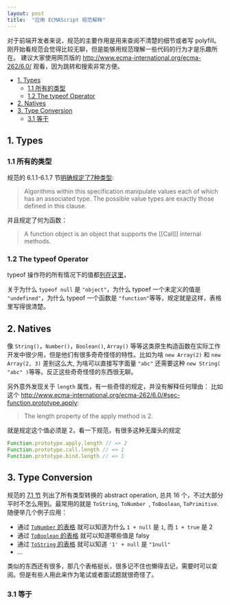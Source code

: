```yaml
---
layout: post
title:  "应用 ECMAScript 规范解释"
---
```


对于前端开发者来说，规范的主要作用是用来查阅不清楚的细节或者写 polyfill。刚开始看规范会觉得比较无聊，但是能够用规范理解一些代码的行为才是乐趣所在。
建议大家使用网页版的 <http://www.ecma-international.org/ecma-262/6.0/> 观看，因为跳转和搜索非常方便。

- [1. Types](#1-types)
  - [1.1 所有的类型](#11-%E6%89%80%E6%9C%89%E7%9A%84%E7%B1%BB%E5%9E%8B)
  - [1.2 The typeof Operator](#12-the-typeof-operator)
- [2. Natives](#2-natives)
- [3. Type Conversion](#3-type-conversion)
  - [3.1 等于](#31-%E7%AD%89%E4%BA%8E)

## 1. Types

### 1.1 所有的类型

规范的 6.1.1-6.1.7 节[明确规定了7种类型](http://www.ecma-international.org/ecma-262/6.0/#sec-ecmascript-language-types): 

> Algorithms within this specification manipulate values each of which has an associated type. The possible value types are exactly those defined in this clause. 

并且规定了何为函数： 

> A function object is an object that supports the [[Call]] internal methods.

### 1.2  The typeof Operator

typeof 操作符的所有情况下的值都[列在这里](<http://www.ecma-international.org/ecma-262/6.0/#sec-typeof-operator>)，

关于为什么  `typeof null` 是 `"object"`，为什么 typoef 一个未定义的值是 `"undefined"`，为什么  typeof 一个函数是 `"function"`等等，规定就是这样，表格里写得很清楚。

## 2. Natives

像 `String()`，`Number()`，`Boolean()`, `Array()` 等等这类原生构造函数在实际工作开发中很少用，但是他们有很多奇奇怪怪的特性。比如为啥 `new Array(2)` 和 `new Array(2, 3)` 差别这么大, 为啥可以直接写字面量 `"abc"` 还需要这种 `new String( "abc" )`等等。反正这些奇奇怪怪的东西很无聊。

另外意外发现关于 `length` 属性，有一些奇怪的规定，并没有解释任何理由：
比如这个 <http://www.ecma-international.org/ecma-262/6.0/#sec-function.prototype.apply>: 

> The length property of the apply method is 2.

就是规定这个值必须是 2，看一下规范，有很多这种无厘头的规定

```javascript
Function.prototype.apply.length // => 2
Function.prototype.call.length // => 1
Function.prototype.bind.length // => 1
```

## 3. Type Conversion

规范的 [7.1 节](http://www.ecma-international.org/ecma-262/6.0/#sec-type-conversion) 列出了所有类型转换的 abstract operation, 总共 16 个，不过大部分平时不怎么用到。最常用的就是 `ToString`, `ToNumber `, `ToBoolean`, `ToPrimitive`.随便举几个例子应用：

* 通过 [`ToNumber` 的表格](http://www.ecma-international.org/ecma-262/6.0/#sec-tonumber) 就可以知道为什么 `1 + null` 是 `1`, 而 `1 + true` 是 2
* 通过 [`ToBoolean` 的表格](http://www.ecma-international.org/ecma-262/6.0/#sec-toboolean) 就可以知道哪些值是 falsy 
* 通过 [`ToString` 的表格](http://www.ecma-international.org/ecma-262/6.0/#sec-tostring) 就可以知道 `'1' + null` 是 `"1null"`
* ...

类似的东西还有很多，那几个表格挺长，很多记不住也懒得去记，需要时可以查阅。但是有些人用此来作为笔试或者面试题就很奇怪了。

### 3.1 等于

